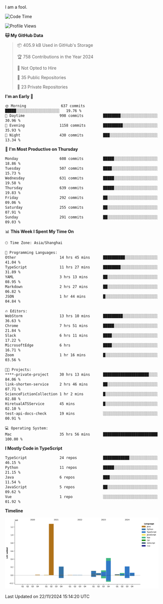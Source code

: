I am a fool.

<!--START_SECTION:waka-->
![Code Time](http://img.shields.io/badge/Code%20Time-2%2C137%20hrs%209%20mins-blue)

![Profile Views](http://img.shields.io/badge/Profile%20Views-1-blue)

**🐱 My GitHub Data** 

> 📦 405.9 kB Used in GitHub's Storage 
 > 
> 🏆 758 Contributions in the Year 2024
 > 
> 🚫 Not Opted to Hire
 > 
> 📜 35 Public Repositories 
 > 
> 🔑 23 Private Repositories 
 > 
**I'm an Early 🐤** 

```text
🌞 Morning                637 commits         █████░░░░░░░░░░░░░░░░░░░░   19.76 % 
🌆 Daytime                998 commits         ████████░░░░░░░░░░░░░░░░░   30.96 % 
🌃 Evening                1158 commits        █████████░░░░░░░░░░░░░░░░   35.93 % 
🌙 Night                  430 commits         ███░░░░░░░░░░░░░░░░░░░░░░   13.34 % 
```
📅 **I'm Most Productive on Thursday** 

```text
Monday                   608 commits         █████░░░░░░░░░░░░░░░░░░░░   18.86 % 
Tuesday                  507 commits         ████░░░░░░░░░░░░░░░░░░░░░   15.73 % 
Wednesday                631 commits         █████░░░░░░░░░░░░░░░░░░░░   19.58 % 
Thursday                 639 commits         █████░░░░░░░░░░░░░░░░░░░░   19.83 % 
Friday                   292 commits         ██░░░░░░░░░░░░░░░░░░░░░░░   09.06 % 
Saturday                 255 commits         ██░░░░░░░░░░░░░░░░░░░░░░░   07.91 % 
Sunday                   291 commits         ██░░░░░░░░░░░░░░░░░░░░░░░   09.03 % 
```


📊 **This Week I Spent My Time On** 

```text
🕑︎ Time Zone: Asia/Shanghai

💬 Programming Languages: 
Other                    14 hrs 45 mins      ██████████░░░░░░░░░░░░░░░   41.04 % 
TypeScript               11 hrs 27 mins      ████████░░░░░░░░░░░░░░░░░   31.89 % 
YAML                     3 hrs 13 mins       ██░░░░░░░░░░░░░░░░░░░░░░░   08.95 % 
Markdown                 2 hrs 27 mins       ██░░░░░░░░░░░░░░░░░░░░░░░   06.82 % 
JSON                     1 hr 44 mins        █░░░░░░░░░░░░░░░░░░░░░░░░   04.84 % 

🔥 Editors: 
WebStorm                 13 hrs 10 mins      █████████░░░░░░░░░░░░░░░░   36.63 % 
Chrome                   7 hrs 51 mins       █████░░░░░░░░░░░░░░░░░░░░   21.84 % 
Slack                    6 hrs 11 mins       ████░░░░░░░░░░░░░░░░░░░░░   17.22 % 
MicrosoftEdge            6 hrs               ████░░░░░░░░░░░░░░░░░░░░░   16.71 % 
Zoom                     1 hr 16 mins        █░░░░░░░░░░░░░░░░░░░░░░░░   03.56 % 

🐱‍💻 Projects: 
****-private-project     30 hrs 13 mins      █████████████████████░░░░   84.06 % 
link-shorten-service     2 hrs 46 mins       ██░░░░░░░░░░░░░░░░░░░░░░░   07.71 % 
ScienceFictionCollection 1 hr 2 mins         █░░░░░░░░░░░░░░░░░░░░░░░░   02.88 % 
HiretualATSService       45 mins             █░░░░░░░░░░░░░░░░░░░░░░░░   02.10 % 
test-api-docs-check      19 mins             ░░░░░░░░░░░░░░░░░░░░░░░░░   00.91 % 

💻 Operating System: 
Mac                      35 hrs 56 mins      █████████████████████████   100.00 % 
```

**I Mostly Code in TypeScript** 

```text
TypeScript               24 repos            ████████████░░░░░░░░░░░░░   46.15 % 
Python                   11 repos            █████░░░░░░░░░░░░░░░░░░░░   21.15 % 
Java                     6 repos             ███░░░░░░░░░░░░░░░░░░░░░░   11.54 % 
JavaScript               5 repos             ██░░░░░░░░░░░░░░░░░░░░░░░   09.62 % 
Vue                      1 repo              ░░░░░░░░░░░░░░░░░░░░░░░░░   01.92 % 
```



**Timeline**

![Lines of Code chart](https://raw.githubusercontent.com/VeejaLiu/VeejaLiu/master/assets/bar_graph.png)


 Last Updated on 22/11/2024 15:14:20 UTC
<!--END_SECTION:waka-->
